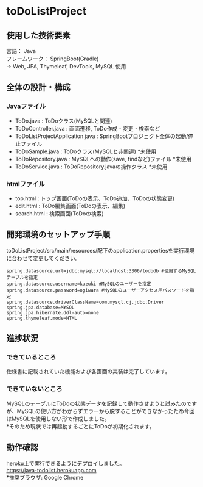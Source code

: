 # toDoListProject
## 使用した技術要素
言語： Java  
フレームワーク： SpringBoot(Gradle)  
→ Web, JPA, Thymeleaf, DevTools, MySQL 使用  
## 全体の設計・構成
### Javaファイル  
- ToDo.java : ToDoクラス(MySQLと関連)
- ToDoController.java : 画面遷移, ToDo作成・変更・検索など
- ToDoListProjectApplication.java : SpringBootプロジェクト全体の起動/停止ファイル
- ToDoSample.java : ToDoクラス(MySQLと非関連) *未使用
- ToDoRepository.java : MySQLへの動作(save, findなど)ファイル *未使用
- ToDoService.java : ToDoRepository.javaの操作クラス *未使用  
### htmlファイル
- top.html : トップ画面(ToDoの表示、ToDo追加、ToDoの状態変更)
- edit.html : ToDo編集画面(ToDoの表示、編集)
- search.html : 検索画面(ToDoの検索)
## 開発環境のセットアップ手順
toDoListProject/src/main/resources/配下のapplication.propertiesを実行環境に合わせて変更してください。
```text:application.properties
spring.datasource.url=jdbc:mysql://localhost:3306/tododb #使用するMySQLテーブルを指定
spring.datasource.username=kazuki #MySQLのユーザーを指定
spring.datasource.password=ogiwara #MySQLのユーザーアクセス用パスワードを指定
spring.datasource.driverClassName=com.mysql.cj.jdbc.Driver
spring.jpa.database=MYSQL
spring.jpa.hibernate.ddl-auto=none
spring.thymeleaf.mode=HTML
```
## 進捗状況
### できているところ
仕様書に記載されていた機能および各画面の実装は完了しています。  
### できていないところ
MySQLのテーブルにToDoの状態データを記録して動作させようと試みたのですが、MySQLの使い方がわからずエラーから脱することができなかったため今回はMySQLを使用しない形で作成しました。  
*そのため現状では再起動するごとにToDoが初期化されます。
## 動作確認
heroku上で実行できるようにデプロイしました。  
<https://java-todolist.herokuapp.com>  
*推奨ブラウザ: Google Chrome
